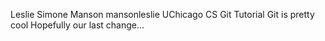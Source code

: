Leslie Simone Manson mansonleslie
UChicago CS Git Tutorial
Git is pretty cool
Hopefully our last change...
